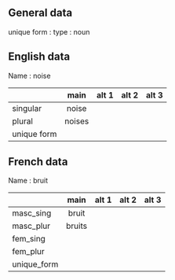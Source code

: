 ## General data

unique form :
type : noun

## English data

Name : noise

|             |  main  | alt 1 | alt 2 | alt 3 |
| :---------- | :----: | :---: | :---: | ----- |
| singular    | noise  |       |       |       |
| plural      | noises |       |       |       |
| unique form |        |       |       |       |

## French data

Name : bruit

|             |  main  | alt 1 | alt 2 | alt 3 |
| :---------- | :----: | :---: | :---: | :---: |
| masc_sing   | bruit  |       |       |       |
| masc_plur   | bruits |       |       |       |
| fem_sing    |        |       |       |       |
| fem_plur    |        |       |       |       |
| unique_form |        |       |       |       |



